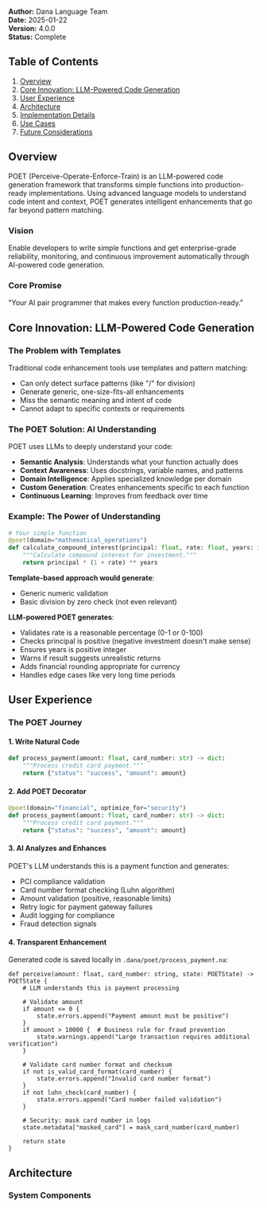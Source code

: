 **Author:** Dana Language Team  
**Date:** 2025-01-22  
**Version:** 4.0.0  
**Status:** Complete

## Table of Contents
1. [Overview](#overview)
2. [Core Innovation: LLM-Powered Code Generation](#core-innovation)
3. [User Experience](#user-experience)
4. [Architecture](#architecture)
5. [Implementation Details](#implementation-details)
6. [Use Cases](#use-cases)
7. [Future Considerations](#future-considerations)

## Overview

POET (Perceive-Operate-Enforce-Train) is an LLM-powered code generation framework that transforms simple functions into production-ready implementations. Using advanced language models to understand code intent and context, POET generates intelligent enhancements that go far beyond pattern matching.

### Vision
Enable developers to write simple functions and get enterprise-grade reliability, monitoring, and continuous improvement automatically through AI-powered code generation.

### Core Promise
"Your AI pair programmer that makes every function production-ready."

## Core Innovation: LLM-Powered Code Generation

### The Problem with Templates
Traditional code enhancement tools use templates and pattern matching:
- Can only detect surface patterns (like "/" for division)
- Generate generic, one-size-fits-all enhancements
- Miss the semantic meaning and intent of code
- Cannot adapt to specific contexts or requirements

### The POET Solution: AI Understanding
POET uses LLMs to deeply understand your code:
- **Semantic Analysis**: Understands what your function actually does
- **Context Awareness**: Uses docstrings, variable names, and patterns
- **Domain Intelligence**: Applies specialized knowledge per domain
- **Custom Generation**: Creates enhancements specific to each function
- **Continuous Learning**: Improves from feedback over time

### Example: The Power of Understanding

```python
# Your simple function
@poet(domain="mathematical_operations")
def calculate_compound_interest(principal: float, rate: float, years: int) -> float:
    """Calculate compound interest for investment."""
    return principal * (1 + rate) ** years
```

**Template-based approach would generate**:
- Generic numeric validation
- Basic division by zero check (not even relevant)

**LLM-powered POET generates**:
- Validates rate is a reasonable percentage (0-1 or 0-100)
- Checks principal is positive (negative investment doesn't make sense)
- Ensures years is positive integer
- Warns if result suggests unrealistic returns
- Adds financial rounding appropriate for currency
- Handles edge cases like very long time periods

## User Experience

### The POET Journey

#### 1. **Write Natural Code**
```python
def process_payment(amount: float, card_number: str) -> dict:
    """Process credit card payment."""
    return {"status": "success", "amount": amount}
```

#### 2. **Add POET Decorator**
```python
@poet(domain="financial", optimize_for="security")
def process_payment(amount: float, card_number: str) -> dict:
    """Process credit card payment."""
    return {"status": "success", "amount": amount}
```

#### 3. **AI Analyzes and Enhances**
POET's LLM understands this is a payment function and generates:
- PCI compliance validation
- Card number format checking (Luhn algorithm)
- Amount validation (positive, reasonable limits)
- Retry logic for payment gateway failures
- Audit logging for compliance
- Fraud detection signals

#### 4. **Transparent Enhancement**
Generated code is saved locally in `.dana/poet/process_payment.na`:
```dana
def perceive(amount: float, card_number: string, state: POETState) -> POETState {
    # LLM understands this is payment processing
    
    # Validate amount
    if amount <= 0 {
        state.errors.append("Payment amount must be positive")
    }
    if amount > 10000 {  # Business rule for fraud prevention
        state.warnings.append("Large transaction requires additional verification")
    }
    
    # Validate card number format and checksum
    if not is_valid_card_format(card_number) {
        state.errors.append("Invalid card number format")
    }
    if not luhn_check(card_number) {
        state.errors.append("Card number failed validation")
    }
    
    # Security: mask card number in logs
    state.metadata["masked_card"] = mask_card_number(card_number)
    
    return state
}
```

## Architecture

### System Components

```